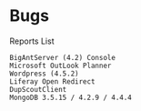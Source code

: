 # Bugs
Reports List

```
BigAntServer (4.2) Console
Microsoft OutLook Planner
Wordpress (4.5.2)
Liferay Open Redirect
DupScoutClient
MongoDB 3.5.15 / 4.2.9 / 4.4.4
```
